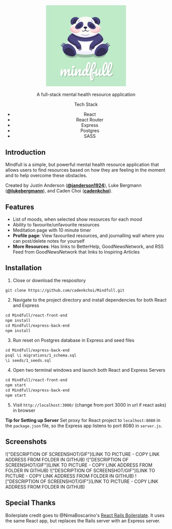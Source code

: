 <!-- TITLE -->
<div align="center">
<img src="./public/images/mindfull_logo.png" width="250"/>
<p>A full-stack mental health resource application</p>
<p>
Tech Stack

- React
- React Router
- Express
- Postgres
- SASS
</p>
</div>

<!-- INTRODUCTION -->

## Introduction

Mindfull is a simple, but powerful mental health resource application that allows users to find resources based on how they are feeling in the moment and to help overcome these obstacles.

Created by Justin Anderson ([**@janderson1924**](https://github.com/janderson1924)), Luke Bergmann ([**@lukebergmann**](https://github.com/lukebergmann)), and Caden Choi ([**cadenkchoi**](https://github.com/cadenkchoi)).

<!-- FEATURES -->

## Features

- List of moods, when selected show resources for each mood
- Ability to favourite/unfavourite resources
- Meditation page with 10 minute timer
- **Profile page**: View favourited resources, and journalling wall where you can post/delete notes for yourself
- **More Resources**: Has links to BetterHelp, GoodNewsNetwork, and RSS Feed from GoodNewsNetwork that links to Inspiring Articles

<!-- INSTALLATION -->

## Installation

1. Close or download the respository

```
git clone https://github.com/cadenkchoi/Mindfull.git
```

2. Navigate to the project directory and install dependencies for both React and Express

```
cd Mindfull/react-front-end
npm install
cd Mindfull/express-back-end
npm install
```

3. Run reset on Postgres database in Express and seed files

```
cd Mindfull/express-back-end
psql \i migrations/1_schema.sql
\i seeds/1_seeds.sql
```

4. Open two terminal windows and launch both React and Express Servers

```
cd Mindfull/react-front-end
npm start
cd Mindfull/express-back-end
npm start
```

5. Visit `http://localhost:3000/` (change from port 3000 in url if react asks) in browser

<b>Tip for Setting up Server</b>
Set proxy for React project to `localhost:8080` in the `package.json` file, so the Express app listens to port 8080 in `server.js`.

## Screenshots

!["DESCRIPTION OF SCREENSHOT/GIF"](LINK TO PICTURE - COPY LINK ADDRESS FROM FOLDER IN GITHUB)
!["DESCRIPTION OF SCREENSHOT/GIF"](LINK TO PICTURE - COPY LINK ADDRESS FROM FOLDER IN GITHUB)
!["DESCRIPTION OF SCREENSHOT/GIF"](LINK TO PICTURE - COPY LINK ADDRESS FROM FOLDER IN GITHUB)
!["DESCRIPTION OF SCREENSHOT/GIF"](LINK TO PICTURE - COPY LINK ADDRESS FROM FOLDER IN GITHUB)

## Special Thanks

Boilerplate credit goes to @NimaBoscarino's [React Rails Boilerplate](https://github.com/NimaBoscarino/react-rails-boilerplate). It uses the same React app, but replaces the Rails server with an Express server.
